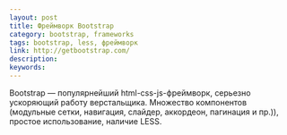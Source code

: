 ```yaml
---
layout: post
title: Фреймворк Bootstrap
category: bootstrap, frameworks
tags: bootstrap, less, фреймворк
link: http://getbootstrap.com/
description:
keywords:
---
```


<p>Bootstrap — популярнейший html-css-js-фреймворк, серьезно ускоряющий работу верстальщика. Множество компонентов (модульные сетки, навигация, слайдер, аккордеон, пагинация и пр.)), простое использование, наличие LESS.</p>
